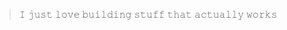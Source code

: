 <!-- 𝙸 𝚕𝚒𝚔𝚎 𝚝𝚘 𝚋𝚞𝚒𝚕𝚍 𝚜𝚌𝚊𝚕𝚊𝚋𝚕𝚎 𝚊𝚛𝚌𝚑𝚒𝚝𝚎𝚌𝚝𝚞𝚛𝚎 𝚘𝚗 𝚝𝚑𝚎 𝚌𝚕𝚘𝚞𝚍. -->

> 𝙸 𝚓𝚞𝚜𝚝 𝚕𝚘𝚟𝚎 𝚋𝚞𝚒𝚕𝚍𝚒𝚗𝚐 𝚜𝚝𝚞𝚏𝚏 𝚝𝚑𝚊𝚝 𝚊𝚌𝚝𝚞𝚊𝚕𝚕𝚢 𝚠𝚘𝚛𝚔𝚜
<!--
**iemio/iemio** is a ✨ _special_ ✨ repository because its `README.md` (this file) appears on your GitHub profile.

Here are some ideas to get you started:

- 🔭 I’m currently working on ...
- 🌱 I’m currently learning ...
- 👯 I’m looking to collaborate on ...
- 🤔 I’m looking for help with ...
- 💬 Ask me about ...
- 📫 How to reach me: ...
- 😄 Pronouns: ...
- ⚡ Fun fact: ...
-->

<!--
```yaml
interests:
  - Cybersecurity
  - Cloud Architecture
  - Distributed Systems
  - Generative AI
```
[єгг๏г_206]
-->

<!-- Profile Views -->
<!--
<p align="left"> <img src="https://komarev.com/ghpvc/?username=iemio&label=Profile%20views&color=0e75b6&style=flat" alt="isrealodejobi" />
</p>
-->
